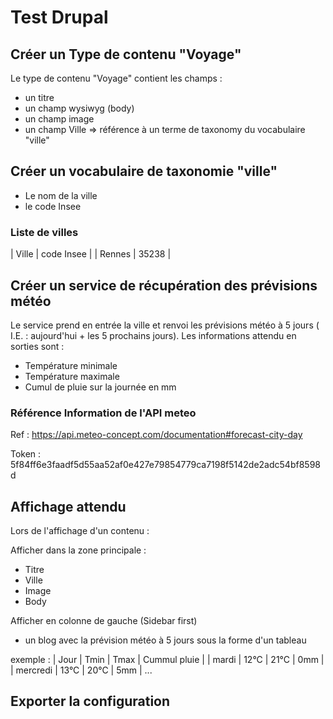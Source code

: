 # Test Drupal

## Créer un Type de contenu "Voyage"

Le type de contenu "Voyage" contient les champs : 
- un titre
- un champ wysiwyg (body)
- un champ image
- un champ Ville => référence à un terme de taxonomy du vocabulaire "ville"

## Créer un vocabulaire de taxonomie "ville"
- Le nom de la ville
- le code Insee

### Liste de villes

| Ville | code Insee |
| Rennes | 35238 |


## Créer un service de récupération des prévisions météo

Le service prend en entrée la ville et renvoi les prévisions météo à 5 jours ( I.E. : aujourd'hui + les 5 prochains jours).
Les informations attendu en sorties sont : 
- Température minimale
- Température maximale
- Cumul de pluie sur la journée en mm

### Référence Information de l'API meteo

Ref : https://api.meteo-concept.com/documentation#forecast-city-day

Token : 5f84ff6e3faadf5d55aa52af0e427e79854779ca7198f5142de2adc54bf8598d


## Affichage attendu 

Lors de l'affichage d'un contenu : 

Afficher dans la zone principale : 
- Titre
- Ville
- Image
- Body

Afficher en colonne de gauche (Sidebar first)
- un blog avec la prévision météo à 5 jours sous la forme d'un tableau

exemple : 
| Jour | Tmin | Tmax | Cummul pluie |
| mardi | 12°C | 21°C | 0mm |
| mercredi | 13°C | 20°C | 5mm | 
...

## Exporter la configuration 